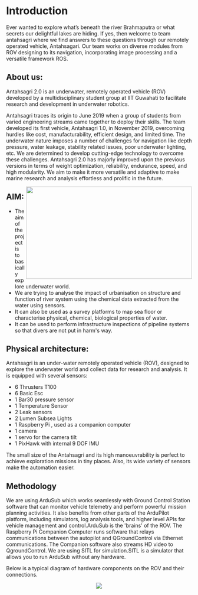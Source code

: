 # Introduction

Ever wanted to explore what’s beneath the river Brahmaputra or what secrets our delightful lakes are hiding. If yes, then welcome to team antahsagri where we find answers to these questions through our remotely operated vehicle, Antahsagari. Our team works on diverse modules from ROV designing to its navigation, incorporating image processing and a versatile framework ROS.


## About us:
Antahsagri 2.0 is an underwater, remotely operated vehicle (ROV)  developed by a multidisciplinary student group at IIT Guwahati to facilitate research and development in underwater robotics. 

Antahsagri traces its origin to June 2019 when a group of students from varied engineering streams came together to deploy their skills. The team developed its first vehicle, Antahsagri 1.0, in November 2019, overcoming hurdles like cost, manufacturability, efficient design, and limited time. The underwater nature imposes a number of challenges for navigation like depth pressure, water leakage, stability related issues, poor underwater lighting, etc. We are determined to develop cutting-edge technology to overcome these challenges.  Antahsagri 2.0  has majorly improved upon the previous versions in terms of weight optimization, reliability, endurance, speed, and high modularity. We aim to make it more versatile and adaptive to make marine research and analysis effortless and prolific in the future.


<a href="url"><img src="https://scontent.fixr1-1.fna.fbcdn.net/v/t1.0-0/p180x540/87168843_1406226076246389_6672358876907569152_o.jpg?_nc_cat=101&_nc_sid=110474&_nc_ohc=IAyL5wX5IqkAX9X6gN0&_nc_ht=scontent.fixr1-1.fna&_nc_tp=6&oh=833e10a8637677822bc62130d7015098&oe=5F320F34" align="right" height="250" width="450" ></a>

## AIM:

- The aim of the project is to basically explore underwater world.
- We are trying to analyse the impact of urbanisation on structure and function of river system using the chemical data extracted from the water using sensors.
- It can also be used as a survey platforms to map sea floor or characterise physical, chemical, biological properties of water.
- It can be used to perform infrastructure inspections of pipeline systems so that divers are not put in harm's way.


## Physical architecture:

Antahsagri  is an under-water remotely operated vehicle (ROV), designed to explore the underwater world and collect data for research and analysis. It is equipped with several sensors:

- 6 Thrusters T100
- 6 Basic Esc
- 1 Bar30 pressure sensor
- 1 Temperature Sensor
- 2 Leak sensors
- 2 Lumen Subsea Lights
- 1 Raspberry Pi , used as a companion computer
- 1 camera
- 1 servo for the camera tilt
- 1 PixHawk with internal 9 DOF IMU


The small size of the Antahsagri and its high manoeuvrability is perfect to achieve exploration missions in tiny places. Also, its wide variety of sensors make the automation easier.

## Methodology

We are using ArduSub which works seamlessly with Ground Control Station software that can monitor vehicle telemetry and perform powerful mission planning activities. It also benefits from other parts of the ArduPilot platform, including simulators, log analysis tools, and higher level APIs for vehicle management and control.ArduSub is the 'brains' of the ROV. The Raspberry Pi Companion Computer runs software that relays communications between the autopilot and QGroundControl via Ethernet communications. The Companion software also streams HD video to QgroundControl. We are using SITL for simulation.SITL is a simulator that allows you to run ArduSub without any hardware.

Below is a typical diagram of hardware components on the ROV and their connections.
<p align="center">
  <img src="https://www.ardusub.com/images/hardware-diagram.png">
</p>

